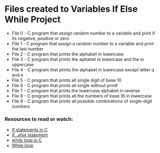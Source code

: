 # Files created to Variables If Else While Project

- File 0 - C program that assign random number to a variable and print if its negative, positive or zero
- File 1 - C program that assign a random number to a variable and print the last number
- File 2 - C program that prints the alphabet in lowercase
- File 3 - C program that prints the aphabet in lowercase and the in uppercase
- File 4 - C program that prints the alphabet in lowercase except letter q and e
- File 5 - C program that prints all single digit of base 10
- File 6 - C program that prints all single without printf
- File 7 - C program that prints the lowercase alphabet in reverse
- File 8 - C program that prints all the numbers of base 16 in lowercase
- File 9 - C program that prints all possible combinations of single-digit numbers

### Resources to read or watch:

- [If statements in C](https://www.cprogramming.com/tutorial/c/lesson2.html)
- [if...else statement](https://www.tutorialspoint.com/cprogramming/if_else_statement_in_c.htm)
- [while loop in C](https://www.tutorialspoint.com/cprogramming/c_while_loop.htm)
- [While loop](https://www.youtube.com/watch?v=Ju1LYO9pkaI)
